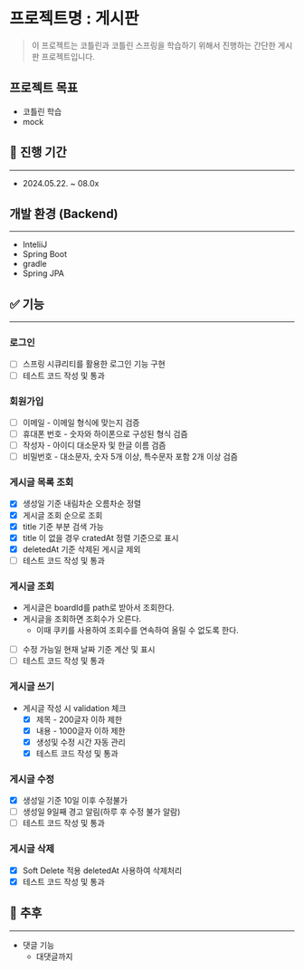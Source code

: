 # 프로젝트명 : 게시판
> 이 프로젝트는 코틀린과 코틀린 스프링을 학습하기 위해서 진행하는 간단한 게시판 프로젝트입니다.
## 프로젝트 목표
- 코틀린 학습
- mock
## 📆 진행 기간

---
- 2024.05.22. ~ 08.0x
## 개발 환경 (Backend)

---
- InteliiJ
- Spring Boot
- gradle
- Spring JPA
## ✅ 기능

---
### 로그인
* [ ]  스프링 시큐리티를 활용한 로그인 기능 구현
* [ ]  테스트 코드 작성 및 통과

### 회원가입
* [ ]  이메일 - 이메일 형식에 맞는지 검증
* [ ]  휴대폰 번호 - 숫자와 하이폰으로 구성된 형식 검즘
* [ ]  작성자 - 아이디 대소문자 및 한글 이름 검즘
* [ ]  비밀번호 - 대소문자, 숫자 5개 이상, 특수문자 포함 2개 이상 검즘

### 게시글 목록 조회
* [x]  생성일 기준 내림차순 오름차순 정렬
  * [x] 게시글 조회 순으로 조회
* [x]  title 기준 부분 검색 가능
* [x]  title 이 없을 경우 cratedAt 정렬 기준으로 표시
* [x]  deletedAt 기준 삭제된 게시글 제외
* [ ]  테스트 코드 작성 및 통과

### 게시글 조회
- 게시글은 boardId를 path로 받아서 조회한다.
- 게시글을 조회하면 조회수가 오른다.
  - 이때 쿠키를 사용하여 조회수를 연속하여 올릴 수 없도록 한다.
* [ ]  수정 가능일 현재 날짜 기준 계산 및 표시
* [ ]  테스트 코드 작성 및 통과
### 게시글 쓰기
- 게시글 작성 시 validation 체크
  * [x]  제목 - 200글자 이하 제한
  * [x]  내용 - 1000글자 이하 제한
  * [x]  생성및 수정 시간 자동 관리
  * [x]  테스트 코드 작성 및 통과

### 게시글 수정
* [x]  생성일 기준 10일 이후 수정불가
* [ ]  생성일 9일째 경고 알림(하루 후 수정 불가 알람)
* [ ]  테스트 코드 작성 및 통과
### 게시글 삭제
* [x]  Soft Delete 적용 deletedAt 사용하여 삭제처리
* [x]  테스트 코드 작성 및 통과

## 🧂 추후

---
- 댓글 기능 
  - 대댓글까지 